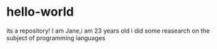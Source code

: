 # hello-world
its a repository!
I am Jane,i am 23 years old
i did some reasearch on the subject of programming languages
